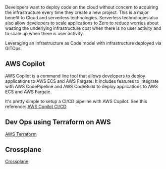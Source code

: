 Developers want to deploy code on the cloud without concern to acquiring the infrastructure every time they create a new project.   This is a major benefit to Cloud and serverless technologies.  Serverless technologies also also allow developers to scale applications to Zero to reduce worries about wasting the underlying infrastructure cost when there is no user activity and to scale up when there is user activity.

Leveraging an Infrastructure as Code model with infrastructure deployed via GITOps.

## AWS Copilot 

AWS Copilot is a command line tool that allows developers to deploy applications to AWS ECS and AWS Fargate.  It includes features to integrate with AWS CodePipeline and AWS CodeBuild to deploy applications to AWS ECS and AWS Fargate.

It's pretty simple to setup a CI/CD pipeline with AWS Copilot.  See this reference:
[AWS Copilot CI/CD](./infrastructure/aws/fargate/copilot.md#create-cicd-pipeline-in-aws-codepipeline)


## Dev Ops using Terraform on AWS
[AWS Terraform](./infrastructure/aws/terraform.md)

## Crossplane 
[Crossplane](./tools/devops/crossplane/install-setup-crossplane.md)